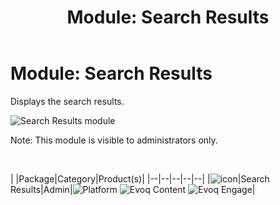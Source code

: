﻿---
uid: module-search-results
locale: en
title: "Module: Search Results"
dnnversion: 09.02.00
---

# Module: Search Results

Displays the search results.

  

![Search Results module](/images/scr-module-SearchResults.png)

  

Note: This module is visible to administrators only.

 

|  |Package|Category|Product(s)|
|--|--|--|--|--|
|![icon](/images/ico-module-searchresults.png)|Search Results|Admin|![Platform](/images/ico-dnn-platform.png) ![Evoq Content](/images/ico-evoq-content.png) ![Evoq Engage](/images/ico-evoq-engage.png)|

